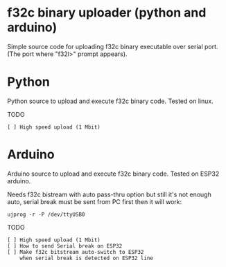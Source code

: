 # f32c binary uploader (python and arduino)

Simple source code for uploading f32c binary executable over serial port.
(The port where "f32l>" prompt appears).

# Python

Python source to upload and execute f32c binary code.
Tested on linux.

TODO

    [ ] High speed upload (1 Mbit)

# Arduino

Arduino source to upload and execute f32c binary code.
Tested on ESP32 arduino.

Needs f32c bistream with auto pass-thru option but
still it's not enough auto, serial break must be sent
from PC first then it will work:

    ujprog -r -P /dev/ttyUSB0

TODO

    [ ] High speed upload (1 Mbit)
    [ ] How to send Serial break on ESP32
    [ ] Make f32c bitstream auto-switch to ESP32
        when serial break is detected on ESP32 line
